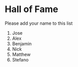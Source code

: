 # Hall of Fame
Please add your name to this list

1. Jose
2. Alex
3. Benjamin
4. Nick
5. Matthew
6. Stefano

